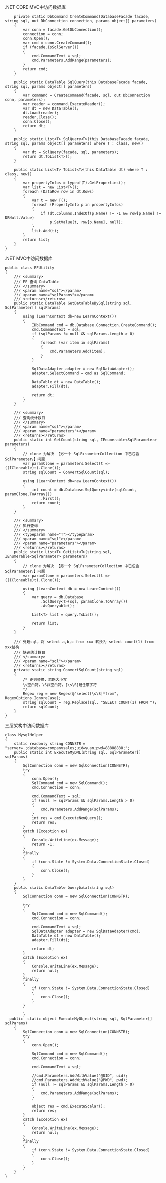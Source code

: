 .NET CORE MVC中访问数据库

        private static DbCommand CreateCommand(DatabaseFacade facade, string sql, out DbConnection connection, params object[] parameters)
        {
            var conn = facade.GetDbConnection();
            connection = conn;
            conn.Open();
            var cmd = conn.CreateCommand();
            if (facade.IsSqlServer())
            {
                cmd.CommandText = sql;
                cmd.Parameters.AddRange(parameters);
            }
            return cmd;
        }

        public static DataTable SqlQuery(this DatabaseFacade facade, string sql, params object[] parameters)
        {
            var command = CreateCommand(facade, sql, out DbConnection conn, parameters);
            var reader = command.ExecuteReader();
            var dt = new DataTable();
            dt.Load(reader);
            reader.Close();
            conn.Close();
            return dt;
        }

        public static List<T> SqlQuery<T>(this DatabaseFacade facade, string sql, params object[] parameters) where T : class, new()
        {
            var dt = SqlQuery(facade, sql, parameters);
            return dt.ToList<T>();
        }

        public static List<T> ToList<T>(this DataTable dt) where T : class, new()
        {
            var propertyInfos = typeof(T).GetProperties();
            var list = new List<T>();
            foreach (DataRow row in dt.Rows)
            {
                var t = new T();
                foreach (PropertyInfo p in propertyInfos)
                {
                    if (dt.Columns.IndexOf(p.Name) != -1 && row[p.Name] != DBNull.Value)
                        p.SetValue(t, row[p.Name], null);
                }
                list.Add(t);
            }
            return list;
        }
    }
.NET MVC中访问数据库

    public class EFUtility
    {
        /// <summary>
        /// EF 查询 DataTable 
        /// </summary>
        /// <param name="sql"></param>
        /// <param name="sqlParams"></param>
        /// <returns></returns>
        public static DataTable GetDataTableBySql(string sql, SqlParameter[] sqlParams)
        {
            using (LearnContext db=new LearnContext())
            {
                IDbCommand cmd = db.Database.Connection.CreateCommand();
                cmd.CommandText = sql;
                if (sqlParams != null && sqlParams.Length > 0)
                {
                    foreach (var item in sqlParams)
                    {
                        cmd.Parameters.Add(item);
                    }
                }

                SqlDataAdapter adapter = new SqlDataAdapter();
                adapter.SelectCommand = cmd as SqlCommand;

                DataTable dt = new DataTable();
                adapter.Fill(dt);

                return dt;
            }
        }

        /// <summary>
        /// 查询统计数目
        /// </summary>
        /// <param name="sql"></param>
        /// <param name="parameters"></param>
        /// <returns></returns>
        public static int GetCount(string sql, IEnumerable<SqlParameter> parameters)
        {
            // clone 为解决 【另一个 SqlParameterCollection 中已包含 SqlParameter。】问题
            var paramClone = parameters.Select(t => ((ICloneable)t).Clone());
            string sqlCount = ConvertSqlCount(sql);

            using (LearnContext db=new LearnContext())
            {
                int count = db.Database.SqlQuery<int>(sqlCount, paramClone.ToArray())
                    .First();
                return count;
            }
        }

        /// <summary>
        /// 执行查询
        /// </summary>
        /// <typeparam name="T"></typeparam>
        /// <param name="sql"></param>
        /// <param name="parameters"></param>
        /// <returns></returns>
        public static List<T> GetList<T>(string sql, IEnumerable<SqlParameter> parameters)
        {
            // clone 为解决 【另一个 SqlParameterCollection 中已包含 SqlParameter。】问题
            var paramClone = parameters.Select(t => ((ICloneable)t).Clone());

            using (LearnContext db = new LearnContext())
            {
                var query = db.Database
                    .SqlQuery<T>(sql, paramClone.ToArray())
                    .AsQueryable();

                List<T> list = query.ToList();

                return list;
            }
        }

        /// 处理sql，将 select a,b,c from xxx 转换为 select count(1) from xxx结构
        /// 快速统计数目
        /// </summary>
        /// <param name="sql"></param>
        /// <returns></returns>
        private static string ConvertSqlCount(string sql)
        {
            /* 正则替换，忽略大小写
            \s空白符，\S非空白符，[\s\S]是任意字符
            */
            Regex reg = new Regex(@"select[\s\S]*from", RegexOptions.IgnoreCase);
            string sqlCount = reg.Replace(sql, "SELECT COUNT(1) FROM ");
            return sqlCount;
        }
    }
三层架构中访问数据库

    class MysqlHelper
    {
        static readonly string CONNSTR = "server=.;database=companysales;uid=yuan;pwd=88888888;";
        public static int ExecuteMyDML(string sql, SqlParameter[] sqlParams)
        {
            SqlConnection conn = new SqlConnection(CONNSTR);
            try
            {
                conn.Open();
                SqlCommand cmd = new SqlCommand();
                cmd.Connection = conn;

                cmd.CommandText = sql;
                if (null != sqlParams && sqlParams.Length > 0)
                {
                    cmd.Parameters.AddRange(sqlParams);
                }
                int res = cmd.ExecuteNonQuery();
                return res;
            }
            catch (Exception ex)
            {
                Console.WriteLine(ex.Message);
                return -1;
            }
            finally
            {
                if (conn.State != System.Data.ConnectionState.Closed)
                {
                    conn.Close();
                }
            }
        }
        public static DataTable QueryData(string sql)
        {
            SqlConnection conn = new SqlConnection(CONNSTR);

            try
            {
                SqlCommand cmd = new SqlCommand();
                cmd.Connection = conn;

                cmd.CommandText = sql;
                SqlDataAdapter adapter = new SqlDataAdapter(cmd);
                DataTable dt = new DataTable();
                adapter.Fill(dt);

                return dt;
            }
            catch (Exception ex)
            {
                Console.WriteLine(ex.Message);
                return null;
            }
            finally
            {
                if (conn.State != System.Data.ConnectionState.Closed)
                {
                    conn.Close();
                }
            }
        
            }
      public  static object ExecuteMyObject(string sql, SqlParameter[] sqlParams)
        {
            SqlConnection conn = new SqlConnection(CONNSTR);
            try
            {
                conn.Open();

                SqlCommand cmd = new SqlCommand();
                cmd.Connection = conn;

                cmd.CommandText = sql;

                //cmd.Parameters.AddWithValue("@UID", uid);
                //cmd.Parameters.AddWithValue("@PWD", pwd);
                if (null != sqlParams && sqlParams.Length > 0)
                {
                    cmd.Parameters.AddRange(sqlParams);
                }

                object res = cmd.ExecuteScalar();
                return res;
            }
            catch (Exception ex)
            {
                Console.WriteLine(ex.Message);
                return null;
            }
            finally
            {
                if (conn.State != System.Data.ConnectionState.Closed)
                {
                    conn.Close();
                }
            }
        }
    }



